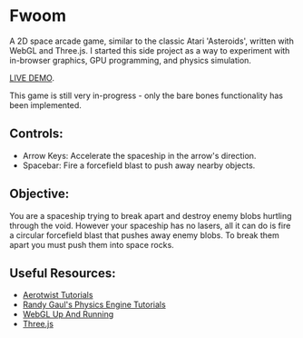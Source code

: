 Fwoom
=====

A 2D space arcade game, similar to the classic Atari 'Asteroids', written
with WebGL and Three.js. I started this side project as a way to experiment
with in-browser graphics, GPU programming, and physics simulation.

[LIVE DEMO](http://davidmoench.com/fwoom/index.html).

This game is still very in-progress - only the bare bones functionality has been
implemented. 

Controls:
---------
* Arrow Keys: Accelerate the spaceship in the arrow's direction.
* Spacebar: Fire a forcefield blast to push away nearby objects.

Objective:
----------
You are a spaceship trying to break apart and destroy enemy blobs hurtling
through the void. However your spaceship has no lasers, all it can do is
fire a circular forcefield blast that pushes away enemy blobs. To break them
apart you must push them into space rocks.


Useful Resources:
-----------------
* [Aerotwist Tutorials](http://aerotwist.com/tutorials/)
* [Randy Gaul's Physics Engine Tutorials](http://gamedevelopment.tutsplus.com/tutorials/how-to-create-a-custom-2d-physics-engine-the-basics-and-impulse-resolution--gamedev-6331)
* [WebGL Up And Running](http://www.amazon.com/WebGL-Up-Running-Tony-Parisi/dp/144932357X)
* [Three.js](http://threejs.org/docs/)
